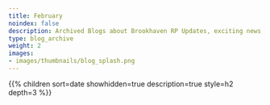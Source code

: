 ```yaml
---
title: February
noindex: false
description: Archived Blogs about Brookhaven RP Updates, exciting news, and new findings
type: blog_archive
weight: 2
images:
- images/thumbnails/blog_splash.png
---
```




{{% children sort=date showhidden=true description=true style=h2  depth=3 %}}
